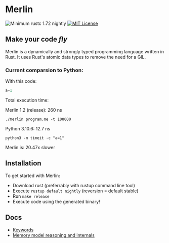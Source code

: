 # Merlin

![Minimum rustc 1.72 nightly](https://img.shields.io/badge/rustc-1.72%20nightly-brightgreen)
[![MIT License](https://img.shields.io/badge/License-MIT-informational)](LICENSE)

<h2><strong>Make your code <i>fly</i></strong></h2>

Merlin is a dynamically and strongly typed programming language written in Rust. It uses Rust's atomic data types to remove the need for a GIL.

### Current comparsion to Python:

With this code:
```Python
a=1
```
Total execution time:

Merlin 1.2 (release): 260 ns

`./merlin program.me -t 100000`

Python 3.10.6: 12.7 ns 

`python3 -m timeit -c "a=1"`

Merlin is: 20.47x slower

## Installation
To get started with Merlin:
- Download rust (preferrably with rustup command line tool)
- Execute `rustup default nightly` (reversion = default stable)
- Run `make release`
- Execute code using the generated binary!

## Docs
- [Keywords](docs/keywords.md)
- [Memory model reasoning and internals](docs/memory_model.md)